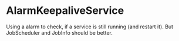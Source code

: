 # AlarmKeepaliveService
Using a alarm to check, if a service is still running (and restart it). But JobScheduler and JobInfo should be better.
